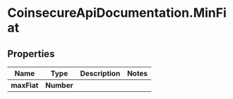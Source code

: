 # CoinsecureApiDocumentation.MinFiat

## Properties
Name | Type | Description | Notes
------------ | ------------- | ------------- | -------------
**maxFiat** | **Number** |  | 


